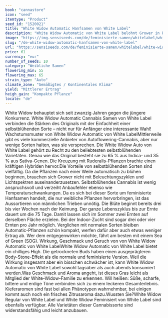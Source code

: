 ```yaml
---
book: "cannastore"
icon: "seed"
itemtype: "Product"
seed_id: "1520021"
title: "White Widow Automatic Hanfsamen von White Label"
description: "White Widow Automatic von White Label belohnt Grower in Rekordzeit mit fetten Buds. 35 % Sativa- und 65 % Indica-Gene sorgen für ein entspanntes High."
image: "https://img.sensiseeds.com/de/feminisierte-samen/whitelabel/white-widow-automatic-image.png"
slug: "/de-white-widow-automatic-hanfsamen-von-white-label"
url: "https://sensiseeds.com/de/feminisierte-samen/whitelabel/white-widow-automatic?a_aid=cannastore"
price: 61
currency: "eur"
number_of_seeds: 10
category: "Weibliche Samen"
flowering_min: 55
flowering_max: 65
strain_type: "Auto"
climate_zone: "Gemäßigtes / Kontinentales Klima"
yield: "Mittlerer Ertrag"
heigh_gain: "Kompakte Pflanze"
locale: "de"
---
```

White Widow behauptet sich seit zwanzig Jahren gegen die jüngere Konkurrenz. White Widow Automatic Cannabis Samen von White Label verbinden die Stärken des Originals mit der Einfachheit einer selbstblühenden Sorte – nicht nur für Anfänger eine interessante Wahl! Wachstumsmuster von White Widow Automatic von White LabelMittlerweile gibt es viele kommerzielle Anbieter von Autoflowering-Cannabis, aber nur wenige Sorten halten, was sie versprechen. Die White Widow Auto von White Label gehört zu Recht zu den beliebtesten selbstblühenden Varietäten. Genau wie das Original besteht sie zu 65 % aus Indica- und 35 % aus Sativa-Genen. Die Kreuzung mit Ruderalis-Pflanzen brachte einen kräftigen Hybriden hervor.Die Vorteile von selbstblühenden Sorten sind vielfältig. Da die Pflanzen nach einer Weile automatisch zu blühen beginnen, brauchen sich Grower nicht mit Beleuchtungszyklen und Lichtspektren auseinanderzusetzen. Selbstblühendes Cannabis ist wenig anspruchsvoll und verzeiht Anbaufehler ebenso wie Temperaturschwankungen. Da es sich bei dieser Sorte um feminisierte Hanfsamen handelt, die nur weibliche Pflanzen hervorbringen, ist das Aussortieren von männlichen Trieben unnötig. Die Blüte beginnt bereits drei bis vier Wochen nach der Keimung. Der ganze Lebenszyklus bis zur Ernte dauert um die 75 Tage. Damit lassen sich im Sommer zwei Ernten auf derselben Fläche erzielen. Bei der Indoor-Zucht sind sogar drei oder vier Ernten pro Jahr möglich. Verglichen mit normalen Sorten bleiben Automatic-Pflanzen schön kompakt, werfen dafür aber auch etwas weniger Ertrag ab. Wer dem entgegenwirken möchte, fährt am besten mit einem Sea of Green (SOG). Wirkung, Geschmack und Geruch von von White Widow Automatic von White LabelWhite Widow Automatic von White Label bietet ein chilliges High. Die getrockneten Buds haben einen ausgeprägteren Body-Stone-Effekt als die normale und feminisierte Version. Weil die Wirkung insgesamt aber ein bisschen schwächer ist, kann White Widow Automatic von White Label sowohl tagsüber als auch abends konsumiert werden.Was Geschmack und Aroma angeht, ist dieses Gras leicht als Mitglied der White-Widow-Familie zu erkennen. Will heißen: Süße, scharfe, bittere und erdige Töne verbinden sich zu einem leckeren Gesamterlebnis. Kieferaromen sind fast bei allen Phänotypen wahrnehmbar, bei einigen kommt auch noch ein frisches Zitrusaroma dazu.Wussten Sie?White Widow Regular von White Label und White Widow Feminisiert von White Label sind ebenfalls verfügbar. Alle Varietäten dieser Cannabissorte sind widerstandsfähig und leicht anzubauen.
